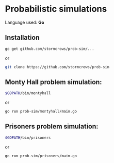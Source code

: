 # Probabilistic simulations

Language used: **Go**

## Installation

```bash
go get github.com/stormcrows/prob-sim/...
```

or

```bash
git clone https://github.com/stormcrows/prob-sim
```

## Monty Hall problem simulation:

```bash
$GOPATH/bin/montyhall
```

or

```bash
go run prob-sim/montyhall/main.go
```

## Prisoners problem simulation:

```bash
$GOPATH/bin/prisoners
```

or

```bash
go run prob-sim/prisoners/main.go
```
